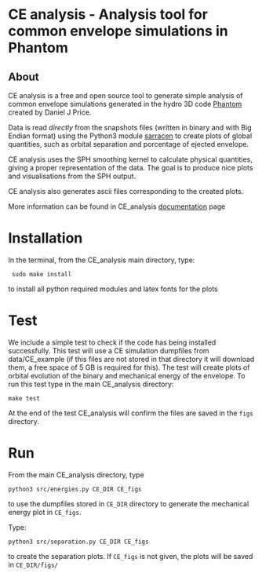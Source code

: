 CE analysis - Analysis tool for common envelope simulations in Phantom
=======================================================

About
-----
CE analysis is a free and open source tool to generate simple analysis of common envelope simulations generated in the hydro 3D code [Phantom](https://ui.adsabs.harvard.edu/abs/2018PASA...35...31P/abstract) created by Daniel J Price. 

Data is read *directly* from the snapshots files (written in binary and with Big Endian format) using the Python3 module [sarracen](https://github.com/ttricco/sarracen/) to create plots of global quantities, such as orbital separation and porcentage of ejected envelope.    

CE analysis uses the SPH smoothing kernel to calculate physical quantities, giving a proper representation of the data. The goal is to produce nice plots and visualisations from the SPH output. 

CE analysis also generates ascii files corresponding to the created plots.

More information can be found in CE_analysis [documentation](https://miguelglezb.github.io/CE_analysis/) page

# Installation

In the terminal, from the CE_analysis main directory, type:

``` sudo make install```

to install all python required modules and latex fonts for the plots

# Test

We include a simple test to check if the code has being installed successfully. This test will use a CE simulation dumpfiles from data/CE_example (if this files are not stored in that directory it will download them, a free space of 5 GB is required for this). The test will create plots of orbital evolution of the binary and mechanical energy of the envelope. To run this test type in the main CE_analysis directory:

```make test```

At the end of the test CE_analysis will confirm the files are saved in the `figs` directory.

# Run

From the main CE_analysis directory, type 

```python3 src/energies.py CE_DIR CE_figs``` 

to use the dumpfiles stored in `CE_DIR` directory to generate the mechanical energy plot in `CE_figs`. 

Type:

```python3 src/separation.py CE_DIR CE_figs``` 

to create the separation plots. If `CE_figs` is not given, the plots will be saved in `CE_DIR/figs/`